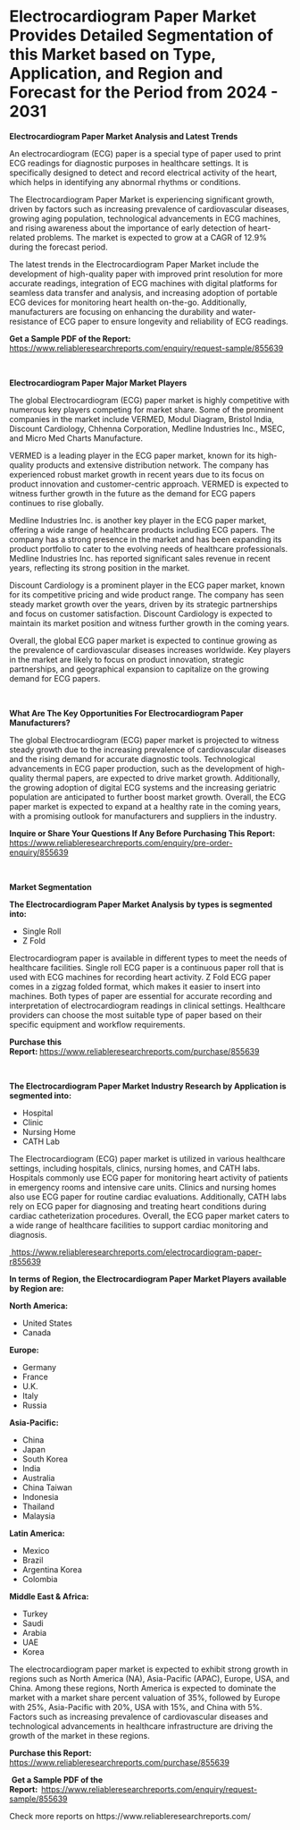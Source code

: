 <p><h1>Electrocardiogram Paper Market Provides Detailed Segmentation of this Market based on Type, Application, and Region and Forecast for the Period from 2024 - 2031</h1></p><p><strong>Electrocardiogram Paper Market Analysis and Latest Trends</strong></p>
<p><p>An electrocardiogram (ECG) paper is a special type of paper used to print ECG readings for diagnostic purposes in healthcare settings. It is specifically designed to detect and record electrical activity of the heart, which helps in identifying any abnormal rhythms or conditions.</p><p>The Electrocardiogram Paper Market is experiencing significant growth, driven by factors such as increasing prevalence of cardiovascular diseases, growing aging population, technological advancements in ECG machines, and rising awareness about the importance of early detection of heart-related problems. The market is expected to grow at a CAGR of 12.9% during the forecast period.</p><p>The latest trends in the Electrocardiogram Paper Market include the development of high-quality paper with improved print resolution for more accurate readings, integration of ECG machines with digital platforms for seamless data transfer and analysis, and increasing adoption of portable ECG devices for monitoring heart health on-the-go. Additionally, manufacturers are focusing on enhancing the durability and water-resistance of ECG paper to ensure longevity and reliability of ECG readings.</p></p>
<p><strong>Get a Sample PDF of the Report:&nbsp;</strong> <a href="https://www.reliableresearchreports.com/enquiry/request-sample/855639">https://www.reliableresearchreports.com/enquiry/request-sample/855639</a></p>
<p>&nbsp;</p>
<p><strong>Electrocardiogram Paper Major Market Players</strong></p>
<p><p>The global Electrocardiogram (ECG) paper market is highly competitive with numerous key players competing for market share. Some of the prominent companies in the market include VERMED, Modul Diagram, Bristol India, Discount Cardiology, Chhenna Corporation, Medline Industries Inc., MSEC, and Micro Med Charts Manufacture.</p><p>VERMED is a leading player in the ECG paper market, known for its high-quality products and extensive distribution network. The company has experienced robust market growth in recent years due to its focus on product innovation and customer-centric approach. VERMED is expected to witness further growth in the future as the demand for ECG papers continues to rise globally.</p><p>Medline Industries Inc. is another key player in the ECG paper market, offering a wide range of healthcare products including ECG papers. The company has a strong presence in the market and has been expanding its product portfolio to cater to the evolving needs of healthcare professionals. Medline Industries Inc. has reported significant sales revenue in recent years, reflecting its strong position in the market.</p><p>Discount Cardiology is a prominent player in the ECG paper market, known for its competitive pricing and wide product range. The company has seen steady market growth over the years, driven by its strategic partnerships and focus on customer satisfaction. Discount Cardiology is expected to maintain its market position and witness further growth in the coming years.</p><p>Overall, the global ECG paper market is expected to continue growing as the prevalence of cardiovascular diseases increases worldwide. Key players in the market are likely to focus on product innovation, strategic partnerships, and geographical expansion to capitalize on the growing demand for ECG papers.</p></p>
<p>&nbsp;</p>
<p><strong>What Are The Key Opportunities For Electrocardiogram Paper Manufacturers?</strong></p>
<p><p>The global Electrocardiogram (ECG) paper market is projected to witness steady growth due to the increasing prevalence of cardiovascular diseases and the rising demand for accurate diagnostic tools. Technological advancements in ECG paper production, such as the development of high-quality thermal papers, are expected to drive market growth. Additionally, the growing adoption of digital ECG systems and the increasing geriatric population are anticipated to further boost market growth. Overall, the ECG paper market is expected to expand at a healthy rate in the coming years, with a promising outlook for manufacturers and suppliers in the industry.</p></p>
<p><strong>Inquire or Share Your Questions If Any Before Purchasing This Report:</strong> <a href="https://www.reliableresearchreports.com/enquiry/pre-order-enquiry/855639">https://www.reliableresearchreports.com/enquiry/pre-order-enquiry/855639</a></p>
<p>&nbsp;</p>
<p><strong>Market Segmentation</strong></p>
<p><strong>The Electrocardiogram Paper Market Analysis by types is segmented into:</strong></p>
<p><ul><li>Single Roll</li><li>Z Fold</li></ul></p>
<p><p>Electrocardiogram paper is available in different types to meet the needs of healthcare facilities. Single roll ECG paper is a continuous paper roll that is used with ECG machines for recording heart activity. Z Fold ECG paper comes in a zigzag folded format, which makes it easier to insert into machines. Both types of paper are essential for accurate recording and interpretation of electrocardiogram readings in clinical settings. Healthcare providers can choose the most suitable type of paper based on their specific equipment and workflow requirements.</p></p>
<p><strong>Purchase this Report:&nbsp;</strong><a href="https://www.reliableresearchreports.com/purchase/855639">https://www.reliableresearchreports.com/purchase/855639</a></p>
<p>&nbsp;</p>
<p><strong>The Electrocardiogram Paper Market Industry Research by Application is segmented into:</strong></p>
<p><ul><li>Hospital</li><li>Clinic</li><li>Nursing Home</li><li>CATH Lab</li></ul></p>
<p><p>The Electrocardiogram (ECG) paper market is utilized in various healthcare settings, including hospitals, clinics, nursing homes, and CATH labs. Hospitals commonly use ECG paper for monitoring heart activity of patients in emergency rooms and intensive care units. Clinics and nursing homes also use ECG paper for routine cardiac evaluations. Additionally, CATH labs rely on ECG paper for diagnosing and treating heart conditions during cardiac catheterization procedures. Overall, the ECG paper market caters to a wide range of healthcare facilities to support cardiac monitoring and diagnosis.</p></p>
<p><a href="https://www.reliableresearchreports.com/electrocardiogram-paper-r855639">&nbsp;https://www.reliableresearchreports.com/electrocardiogram-paper-r855639</a></p>
<p><strong>In terms of Region, the Electrocardiogram Paper Market Players available by Region are:</strong></p>
<p>
    <p> <strong> North America: </strong>
        <ul>
            <li>United States</li>
            <li>Canada</li>
        </ul>
        </p> 
    <p> <strong> Europe: </strong>
        <ul>
            <li>Germany</li>
            <li>France</li>
            <li>U.K.</li>
            <li>Italy</li>
            <li>Russia</li>
        </ul>
        </p> 
    <p> <strong> Asia-Pacific: </strong>
        <ul>
            <li>China</li>
            <li>Japan</li>
            <li>South Korea</li>
            <li>India</li>
            <li>Australia</li>
            <li>China Taiwan</li>
            <li>Indonesia</li>
            <li>Thailand</li>
            <li>Malaysia</li>
        </ul>
        </p> 
    <p> <strong> Latin America: </strong>
        <ul>
            <li>Mexico</li>
            <li>Brazil</li>
            <li>Argentina Korea</li>
            <li>Colombia</li>
        </ul>
        </p> 
    <p> <strong> Middle East & Africa: </strong>
        <ul>
            <li>Turkey</li>
            <li>Saudi</li>
            <li>Arabia</li>
            <li>UAE</li>
            <li>Korea</li>
        </ul>
    </p>
    </p>
<p><p>The electrocardiogram paper market is expected to exhibit strong growth in regions such as North America (NA), Asia-Pacific (APAC), Europe, USA, and China. Among these regions, North America is expected to dominate the market with a market share percent valuation of 35%, followed by Europe with 25%, Asia-Pacific with 20%, USA with 15%, and China with 5%. Factors such as increasing prevalence of cardiovascular diseases and technological advancements in healthcare infrastructure are driving the growth of the market in these regions.</p></p>
<p><strong>Purchase this Report: </strong><a href="https://www.reliableresearchreports.com/purchase/855639">https://www.reliableresearchreports.com/purchase/855639</a></p>
<p>&nbsp;<strong>Get a Sample PDF of the Report:&nbsp;&nbsp;</strong><a href="https://www.reliableresearchreports.com/enquiry/request-sample/855639">https://www.reliableresearchreports.com/enquiry/request-sample/855639</a></p>
<p><strong></strong></p>
<p>Check more reports on https://www.reliableresearchreports.com/</p>